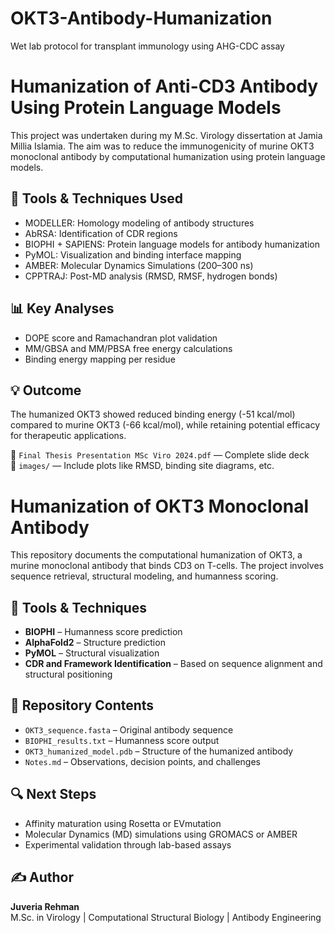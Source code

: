 # OKT3-Antibody-Humanization
Wet lab protocol for transplant immunology using AHG-CDC assay
# Humanization of Anti-CD3 Antibody Using Protein Language Models

This project was undertaken during my M.Sc. Virology dissertation at Jamia Millia Islamia. The aim was to reduce the immunogenicity of murine OKT3 monoclonal antibody by computational humanization using protein language models.

## 🔧 Tools & Techniques Used
- MODELLER: Homology modeling of antibody structures
- AbRSA: Identification of CDR regions
- BIOPHI + SAPIENS: Protein language models for antibody humanization
- PyMOL: Visualization and binding interface mapping
- AMBER: Molecular Dynamics Simulations (200–300 ns)
- CPPTRAJ: Post-MD analysis (RMSD, RMSF, hydrogen bonds)

## 📊 Key Analyses
- DOPE score and Ramachandran plot validation
- MM/GBSA and MM/PBSA free energy calculations
- Binding energy mapping per residue

## 💡 Outcome
The humanized OKT3 showed reduced binding energy (-51 kcal/mol) compared to murine OKT3 (-66 kcal/mol), while retaining potential efficacy for therapeutic applications.

📁 `Final Thesis Presentation MSc Viro 2024.pdf` — Complete slide deck  
📂 `images/` — Include plots like RMSD, binding site diagrams, etc.
# Humanization of OKT3 Monoclonal Antibody

This repository documents the computational humanization of OKT3, a murine monoclonal antibody that binds CD3 on T-cells. The project involves sequence retrieval, structural modeling, and humanness scoring.

## 🧬 Tools & Techniques
- **BIOPHI** – Humanness score prediction
- **AlphaFold2** – Structure prediction
- **PyMOL** – Structural visualization
- **CDR and Framework Identification** – Based on sequence alignment and structural positioning

## 📂 Repository Contents
- `OKT3_sequence.fasta` – Original antibody sequence
- `BIOPHI_results.txt` – Humanness score output
- `OKT3_humanized_model.pdb` – Structure of the humanized antibody
- `Notes.md` – Observations, decision points, and challenges

## 🔍 Next Steps
- Affinity maturation using Rosetta or EVmutation
- Molecular Dynamics (MD) simulations using GROMACS or AMBER
- Experimental validation through lab-based assays

## ✍️ Author
**Juveria Rehman**  
M.Sc. in Virology | Computational Structural Biology | Antibody Engineering
